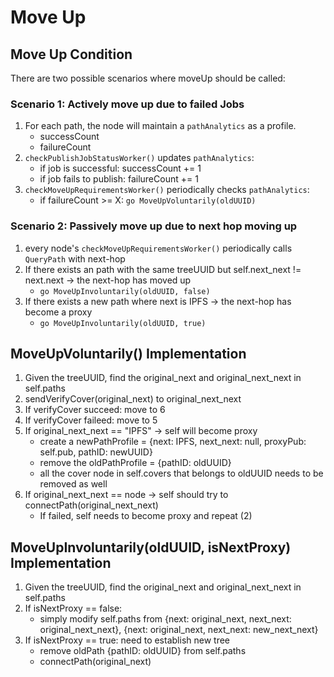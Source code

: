 # Move Up

## Move Up Condition
There are two possible scenarios where moveUp should be called:

### Scenario 1: Actively move up due to failed Jobs

1. For each path, the node will maintain a `pathAnalytics` as a profile.
    - successCount
    - failureCount
2. `checkPublishJobStatusWorker()` updates `pathAnalytics`:
    - if job is successful: successCount += 1
    - if job fails to publish: failureCount += 1
3. `checkMoveUpRequirementsWorker()` periodically checks `pathAnalytics`:
    - if failureCount >= X: `go MoveUpVoluntarily(oldUUID)`
### Scenario 2: Passively move up due to next hop moving up

1. every node's `checkMoveUpRequirementsWorker()` periodically calls `QueryPath` with next-hop
2. If there exists an path with the same treeUUID but self.next_next != next.next -> the next-hop has moved up
    - `go MoveUpInvoluntarily(oldUUID, false)`
3. If there exists a new path where next is IPFS -> the next-hop has become a proxy
    - `go MoveUpInvoluntarily(oldUUID, true)`

## MoveUpVoluntarily() Implementation
1. Given the treeUUID, find the original_next and original_next_next in self.paths
2. sendVerifyCover(original_next) to original_next_next
3. If verifyCover succeed: move to 6
4. If verifyCover faileed: move to 5
5. If original_next_next == "IPFS" -> self will become proxy
    - create a newPathProfile = {next: IPFS, next_next: null, proxyPub: self.pub, pathID: newUUID}
    - remove the oldPathProfile = {pathID: oldUUID}
    - all the cover node in self.covers that belongs to oldUUID needs to be removed as well 
6. If original_next_next == node -> self should try to connectPath(original_next_next)
   - If failed, self needs to become proxy and repeat (2)

## MoveUpInvoluntarily(oldUUID, isNextProxy) Implementation
1. Given the treeUUID, find the original_next and original_next_next in self.paths
2. If isNextProxy == false:
    - simply modify self.paths from {next: original_next, next_next: original_next_next}, {next: original_next, next_next: new_next_next}
4. If isNextProxy == true: need to establish new tree
    - remove oldPath {pathID: oldUUID} from self.paths
    - connectPath(original_next)
